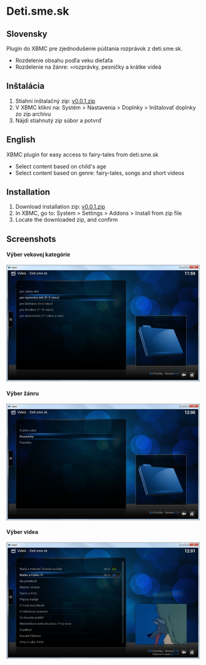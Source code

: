 Deti.sme.sk
===========

Slovensky
---------

Plugin do XBMC pre zjednodušenie púštania rozprávok z deti.sme.sk.

- Rozdelenie obsahu podľa veku dieťaťa
- Rozdelenie na žánre: =rozprávky, pesničky a krátke videá

Inštalácia
----------

1. Stiahni inštalačný zip: [v0.0.1.zip](https://github.com/n0ha/plugin.video.deti.sme.sk/archive/v0.0.1.zip)
2. V XBMC klikni na: Systém > Nastavenia > Doplnky > Inštalovať doplnky zo zip archívu
3. Nájdi stiahnutý zip súbor a potvrď


English
-------

XBMC plugin for easy access to fairy-tales from deti.sme.sk

- Select content based on child's age
- Select content based on genre: fairy-tales, songs and short videos

Installation
------------

1. Download installation zip: [v0.0.1.zip](https://github.com/n0ha/plugin.video.deti.sme.sk/archive/v0.0.1.zip)
2. In XBMC, go to: System > Settings > Addons > Install from zip file
3. Locate the downloaded zip, and confirm


Screenshots
-----------

#### Výber vekovej kategórie
![Výber vekovej kategórie](docs/age-selection-sk.png "Výber vekovej kategórie")<br/>

#### Výber žánru
![Výber žánru](docs/genre-selection-sk.png "Výber žánru")<br/>

#### Výber videa
![Výber videa](docs/video-selection-sk.png "Výber videa")<br/>
